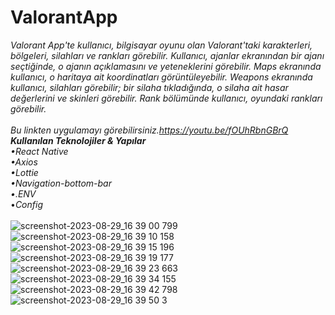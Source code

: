 # ValorantApp
*Valorant App'te kullanıcı, bilgisayar oyunu olan Valorant'taki karakterleri, bölgeleri, silahları ve rankları görebilir. Kullanıcı, ajanlar ekranından bir ajanı seçtiğinde, o ajanın açıklamasını ve yeteneklerini görebilir. Maps ekranında kullanıcı, o haritaya ait koordinatları görüntüleyebilir. Weapons ekranında kullanıcı, silahları görebilir; bir silaha tıkladığında, o silaha ait hasar değerlerini ve skinleri görebilir. Rank bölümünde kullanıcı, oyundaki rankları görebilir.*<br/>
<br/>
*Bu linkten uygulamayı görebilirsiniz.*https://youtu.be/fOUhRbnGBrQ
<br/>
**Kullanılan Teknolojiler & Yapılar**<br/>
•*React Native*<br/>
•*Axios*<br/>
•*Lottie*<br/>
•*Navigation-bottom-bar*<br/>
•*.ENV*<br/>
•*Config*<br/>
<br/>
![screenshot-2023-08-29_16 39 00 799](https://github.com/salihakca1/ValorantApp/assets/112124373/b00b6be0-42ab-46dc-a7ad-49c1efda9e62)
![screenshot-2023-08-29_16 39 10 158](https://github.com/salihakca1/ValorantApp/assets/112124373/0f8d7535-839a-4f4b-97a8-7c9d64f440be)
![screenshot-2023-08-29_16 39 15 196](https://github.com/salihakca1/ValorantApp/assets/112124373/ab27aea5-f80b-4d93-a7dd-b08c99312213)<br/>
![screenshot-2023-08-29_16 39 19 177](https://github.com/salihakca1/ValorantApp/assets/112124373/ec8f6f76-e4bd-4cb6-9cd1-f3ca2ee7d9c9)
![screenshot-2023-08-29_16 39 23 663](https://github.com/salihakca1/ValorantApp/assets/112124373/95ae53ac-45df-4b32-a563-efbfdfccca74)<br/>
![screenshot-2023-08-29_16 39 34 155](https://github.com/salihakca1/ValorantApp/assets/112124373/8a6bcaaa-5fa3-432d-9c72-69d93fa458d3)
![screenshot-2023-08-29_16 39 42 798](https://github.com/salihakca1/ValorantApp/assets/112124373/f7a4f743-9a20-4383-b4ce-60035cd22660)<br/>
![screenshot-2023-08-29_16 39 50 3](https://github.com/salihakca1/ValorantApp/assets/112124373/0daa8bd4-bd82-4029-a378-18a24fb4a900)
